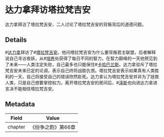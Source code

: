# 达力拿拜访塔拉梵吉安
达力拿拜访了塔拉梵吉安，二人讨论了塔拉梵吉安的背叛背后的道德问题。

## Details
#[达力拿](characters/dalinar)拜访了#[塔拉梵吉安](characters/taravangian)。他问塔拉梵吉安为什么要背叛君主联盟，后者解释说自己寻访夜妖，从#[培养](characters/cultivation)处获得了每日不同的智力，在智力巅峰的一天他预见到了未来——人类注定失败，自己最多也只能保住#[卡哈巴兰斯](locations/kharbranth)。达力拿驳斥了塔拉梵吉安未来已定的论调，表示自己终将战胜仇恨。塔拉梵吉安表示如果真有人类胜利的一天，自己将接受自己的错误欣然赴死。达力拿认为塔拉梵吉安并非为了拯救人类，只是自己想要掌控权力。离开塔拉梵吉安的房间后，#[泽斯](characters/szeth)也向进达力拿进言决不能相信塔拉梵吉安。

## Metadata
| Field | Value |
| ----- | ----- |
| chapter | 《纷争之韵》第66章 |
